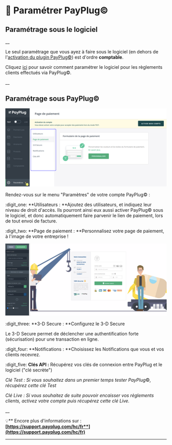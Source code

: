 # 📎 Paramétrer PayPlug©

## Paramétrage sous le logiciel

__

Le seul paramétrage que vous ayez à faire sous le logiciel (en dehors de l'[activation du plugin PayPlug©](activer-payplug-c.md#lier-payplug-c-a-votre-compte-entreprise)) est d'ordre **comptable**.

Cliquez [ici](payplug-c-comptabilite.md) pour savoir comment paramétrer le logiciel pour les règlements clients effectués via PayPlug©.

__

## Paramétrage sous PayPlug©



![](<../../.gitbook/assets/Screenshot (248).png>)

Rendez-vous sur le menu "Paramètres" de votre compte PayPlug© :&#x20;

:digit\_one: **Utilisateurs : **Ajoutez des utilisateurs, et indiquez leur niveau de droit d'accès. Ils pourront ainsi eux aussi activer PayPlug© sous le logiciel, et donc automatiquement faire parvenir le lien de paiement, lors de tout envoi de facture.

:digit\_two: **Page de paiement : **Personnalisez votre page de paiement, à l'image de votre entreprise !

![](<../../.gitbook/assets/Screenshot (249).png>)

:digit\_three: **3-D Secure : **Configurez le 3-D Secure

Le 3-D Secure permet de déclencher une authentification forte (sécurisation) pour une transaction en ligne.

:digit\_four: **Notifications : **Choisissez les Notifications que vous et vos clients recevrez.

:digit\_five: **Clés API :** Récupérez vos clés de connexion entre PayPlug et le logiciel ("clé secrète")&#x20;

_Clé Test : Si vous souhaitez dans un premier temps tester PayPlug_©_, récupérez cette clé Test_

_Clé Live : Si vous souhaitez de suite pouvoir encaisser vos règlements clients, activez votre compte puis récupérez cette clé Live._

__

:bulb:** Encore plus d'informations sur : **[**https://support.payplug.com/hc/fr**](https://support.payplug.com/hc/fr)****

****

